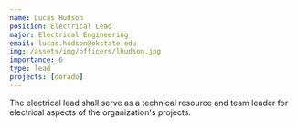 ```yaml
---
name: Lucas Hudson
position: Electrical Lead
major: Electrical Engineering
email: lucas.hudson@okstate.edu
img: /assets/img/officers/lhudson.jpg
importance: 6
type: lead
projects: [dorado]
---
```

<!-- Description of the positions role and responsibilities -->
The electrical lead shall serve as a technical resource and team leader for electrical aspects of the organization's projects.